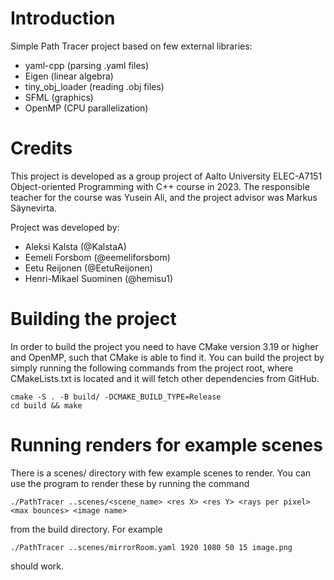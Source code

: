 # Introduction
Simple Path Tracer project based on few external libraries:
- yaml-cpp (parsing .yaml files)
- Eigen (linear algebra)
- tiny_obj_loader (reading .obj files)
- SFML (graphics)
- OpenMP (CPU parallelization)

# Credits
This project is developed as a group project of Aalto University ELEC-A7151 Object-oriented Programming with C++ course in 2023. The responsible teacher for the course was Yusein Ali, and the project advisor was Markus Säynevirta.

Project was developed by:
- Aleksi Kalsta (@KalstaA)
- Eemeli Forsbom (@eemeliforsbom)
- Eetu Reijonen (@EetuReijonen)
- Henri-Mikael Suominen (@hemisu1)

# Building the project
In order to build the project you need to have CMake version 3.19 or higher and OpenMP, such that CMake is able to find it. You can build the project by simply running the following commands from the project root, where CMakeLists.txt is located and it will fetch other dependencies from GitHub.
```
cmake -S . -B build/ -DCMAKE_BUILD_TYPE=Release
cd build && make
```

# Running renders for example scenes
There is a scenes/ directory with few example scenes to render. You can use the program to render these by running the command
```
./PathTracer ..scenes/<scene_name> <res X> <res Y> <rays per pixel> <max bounces> <image name>
```
from the build directory. For example
```
./PathTracer ..scenes/mirrorRoom.yaml 1920 1080 50 15 image.png
```
should work.
